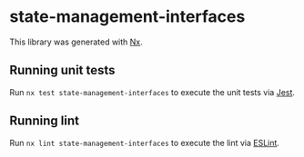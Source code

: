 # state-management-interfaces

This library was generated with [Nx](https://nx.dev).

## Running unit tests

Run `nx test state-management-interfaces` to execute the unit tests via [Jest](https://jestjs.io).

## Running lint

Run `nx lint state-management-interfaces` to execute the lint via [ESLint](https://eslint.org/).
